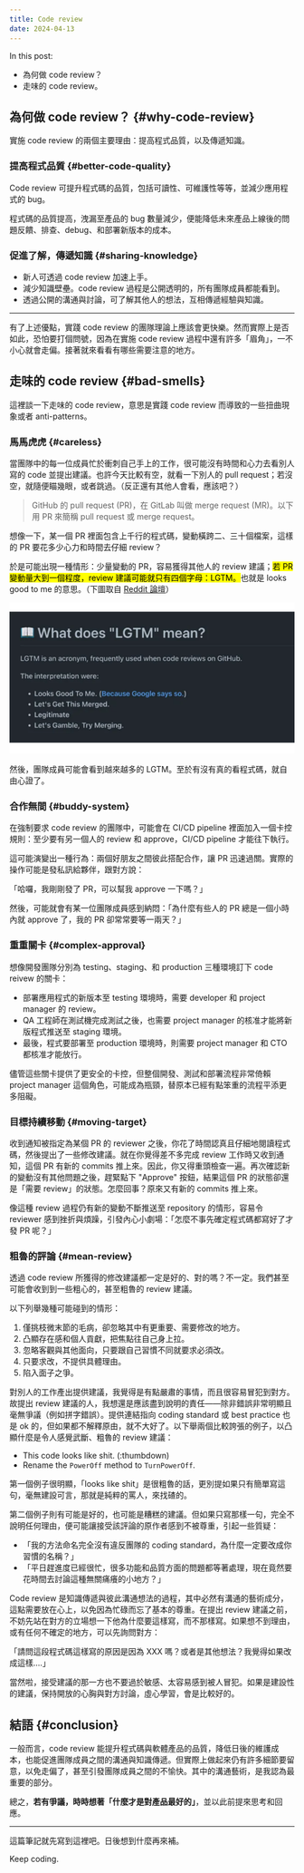 ```yaml
---
title: Code review
date: 2024-04-13
---
```


In this post:

- 為何做 code review？
- 走味的 code review。

## 為何做 code review？ {#why-code-review}

實施 code review 的兩個主要理由：提高程式品質，以及傳遞知識。

### 提高程式品質 {#better-code-quality}

Code review 可提升程式碼的品質，包括可讀性、可維護性等等，並減少應用程式的 bug。

程式碼的品質提高，洩漏至產品的 bug 數量減少，便能降低未來產品上線後的問題反饋、排查、debug、和部署新版本的成本。

### 促進了解，傳遞知識 {#sharing-knowledge}

- 新人可透過 code review 加速上手。
- 減少知識壁壘。code review 過程是公開透明的，所有團隊成員都能看到。
- 透過公開的溝通與討論，可了解其他人的想法，互相傳遞經驗與知識。

---

有了上述優點，實踐 code review 的團隊理論上應該會更快樂。然而實際上是否如此，恐怕要打個問號，因為在實施 code review 過程中還有許多「眉角」，一不小心就會走偏。接著就來看看有哪些需要注意的地方。

## 走味的 code review {#bad-smells}

這裡談一下走味的 code review，意思是實踐 code review 而導致的一些扭曲現象或者 anti-patterns。

### 馬馬虎虎 {#careless}

當團隊中的每一位成員忙於衝刺自己手上的工作，很可能沒有時間和心力去看別人寫的 code 並提出建議。也許今天比較有空，就看一下別人的 pull request；若沒空，就隨便瞄幾眼，或者跳過。（反正還有其他人會看，應該吧？）

> GitHub 的 pull request (PR)，在 GitLab 叫做 merge request (MR)。以下用 PR 來簡稱 pull request 或 merge request。

想像一下，某一個 PR 裡面包含上千行的程式碼，變動橫跨二、三十個檔案，這樣的 PR 要花多少心力和時間去仔細 review？

於是可能出現一種情形：少量變動的 PR，容易獲得其他人的 review 建議；<mark>若 PR 變動量大到一個程度，review 建議可能就只有四個字母：LGTM。</mark>也就是 looks good to me 的意思。（下圖取自 [Reddit 論壇](https://www.reddit.com/r/ProgrammerHumor/comments/w92k2i/lgtm/)）

![](images/lgtm.png#center)

然後，團隊成員可能會看到越來越多的 LGTM。至於有沒有真的看程式碼，就自由心證了。

### 合作無間 {#buddy-system}

在強制要求 code review 的團隊中，可能會在 CI/CD pipeline 裡面加入一個卡控規則：至少要有另一個人的 review 和 approve，CI/CD pipeline 才能往下執行。

這可能演變出一種行為：兩個好朋友之間彼此搭配合作，讓 PR 迅速過關。實際的操作可能是發私訊給夥伴，跟對方說：

「哈囉，我剛剛發了 PR，可以幫我 approve 一下嗎？」

然後，可能就會有某一位團隊成員感到納悶：「為什麼有些人的 PR 總是一個小時內就 approve 了，我的 PR 卻常常要等一兩天？」

### 重重關卡 {#complex-approval}

想像開發團隊分別為 testing、staging、和 production 三種環境訂下 code reivew 的關卡：

- 部署應用程式的新版本至 testing 環境時，需要 developer 和 project manager 的 review。
- QA 工程師在測試機完成測試之後，也需要 project manager 的核准才能將新版程式推送至 staging 環境。
- 最後，程式要部署至 production 環境時，則需要 project manager 和 CTO 都核准才能放行。

儘管這些關卡提供了更安全的卡控，但整個開發、測試和部署流程非常倚賴 project manager 這個角色，可能成為瓶頸，替原本已經有點笨重的流程平添更多阻礙。

### 目標持續移動 {#moving-target}

收到通知被指定為某個 PR 的 reviewer 之後，你花了時間認真且仔細地閱讀程式碼，然後提出了一些修改建議。就在你覺得差不多完成 review 工作時又收到通知，這個 PR 有新的 commits 推上來。因此，你又得重頭檢查一遍。再次確認新的變動沒有其他問題之後，趕緊點下 "Approve" 按鈕，結果這個 PR 的狀態卻還是「需要 review」的狀態。怎麼回事？原來又有新的 commits 推上來。

像這種 review 過程仍有新的變動不斷推送至 repository 的情形，容易令 reviewer 感到挫折與煩躁，引發內心小劇場：「怎麼不事先確定程式碼都寫好了才發 PR 呢？」

### 粗魯的評論 {#mean-review}

透過 code review 所獲得的修改建議都一定是好的、對的嗎？不一定。我們甚至可能會收到到一些粗心的，甚至粗魯的 review 建議。

以下列舉幾種可能碰到的情形：

1. 僅挑枝微末節的毛病，卻忽略其中有更重要、需要修改的地方。
2. 凸顯存在感和個人貢獻，把焦點往自己身上拉。
3. 忽略客觀與其他面向，只要跟自己習慣不同就要求必須改。
4. 只要求改，不提供具體理由。
5. 陷入面子之爭。

對別人的工作產出提供建議，我覺得是有點嚴肅的事情，而且很容易冒犯到對方。故提出 review 建議的人，我想還是應該盡到說明的責任——除非錯誤非常明顯且毫無爭議（例如拼字錯誤）。提供連結指向 coding standard 或 best practice 也是 ok 的，但如果都不解釋原由，就不大好了。以下舉兩個比較誇張的例子，以凸顯什麼是令人感覺武斷、粗魯的 review 建議：

- This code looks like shit. (:thumbdown)
- Rename the `PowerOff` method to `TurnPowerOff`.

第一個例子很明顯，「looks like shit」是很粗魯的話，更別提如果只有簡單寫這句，毫無建設可言，那就是純粹的罵人，來找碴的。

第二個例子則有可能是好的，也可能是糟糕的建議。但如果只寫那樣一句，完全不說明任何理由，便可能讓接受該評論的原作者感到不被尊重，引起一些質疑：

- 「我的方法命名完全沒有違反團隊的 coding standard，為什麼一定要改成你習慣的名稱？」
- 「平日趕進度已經很忙，很多功能和品質方面的問題都等著處理，現在竟然要花時間去討論這種無關痛癢的小地方？」

Code review 是知識傳遞與彼此溝通想法的過程，其中必然有溝通的藝術成分，這點需要放在心上，以免因為忙碌而忘了基本的尊重。在提出 review 建議之前，不妨先站在對方的立場想一下他為什麼要這樣寫，而不那樣寫。如果想不到理由，或有任何不確定的地方，可以先詢問對方：

「請問這段程式碼這樣寫的原因是因為 XXX 嗎？或者是其他想法？我覺得如果改成這樣....」

當然啦，接受建議的那一方也不要過於敏感、太容易感到被人冒犯。如果是建設性的建議，保持開放的心胸與對方討論，虛心學習，會是比較好的。

## 結語 {#conclusion}

一般而言，code review 能提升程式碼與軟體產品的品質，降低日後的維護成本，也能促進團隊成員之間的溝通與知識傳遞。但實際上做起來仍有許多細節要留意，以免走偏了，甚至引發團隊成員之間的不愉快。其中的溝通藝術，是我認為最重要的部分。

總之，**若有爭議，時時想著「什麼才是對產品最好的」**，並以此前提來思考和回應。

---

這篇筆記就先寫到這裡吧。日後想到什麼再來補。

Keep coding.
